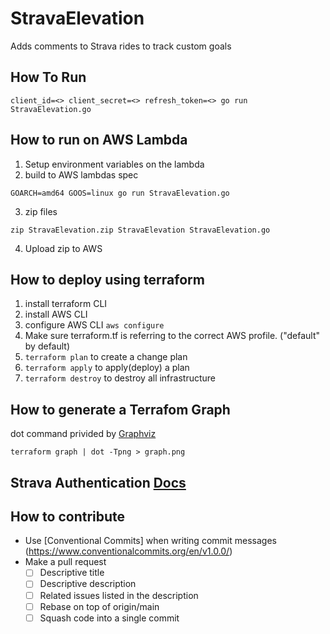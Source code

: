 # StravaElevation
Adds comments to Strava rides to track custom goals

## How To Run
```
client_id=<> client_secret=<> refresh_token=<> go run StravaElevation.go
```

## How to run on AWS Lambda
1. Setup environment variables on the lambda
2. build to AWS lambdas spec
```
GOARCH=amd64 GOOS=linux go run StravaElevation.go
```
3. zip files
```
zip StravaElevation.zip StravaElevation StravaElevation.go
```
4. Upload zip to AWS

## How to deploy using terraform
1. install terraform CLI
1. install AWS CLI
1. configure AWS CLI `aws configure`
1. Make sure terraform.tf is referring to the correct AWS profile. ("default" by default)
1. `terraform plan` to create a change plan
1. `terraform apply` to apply(deploy) a plan
1. `terraform destroy` to destroy all infrastructure


## How to generate a Terrafom Graph
dot command privided by [Graphviz](https://graphviz.org/download)
```
terraform graph | dot -Tpng > graph.png
```

## Strava Authentication [Docs](https://developers.strava.com/docs/authentication/)

## How to contribute
- Use [Conventional Commits] when writing commit messages (https://www.conventionalcommits.org/en/v1.0.0/)
- Make a pull request
    - [ ] Descriptive title
    - [ ] Descriptive description
    - [ ] Related issues listed in the description
    - [ ] Rebase on top of origin/main
    - [ ] Squash code into a single commit